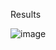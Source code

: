 Results

![image](https://user-images.githubusercontent.com/56465925/206885650-137c020b-1dc3-46d3-9c74-81b3016d43e2.png)
